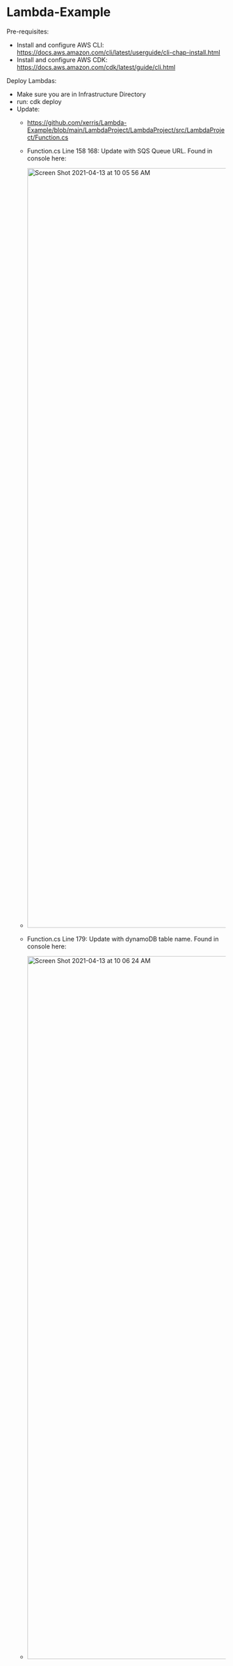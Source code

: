 # Lambda-Example

Pre-requisites:
  - Install and configure AWS CLI: https://docs.aws.amazon.com/cli/latest/userguide/cli-chap-install.html
  - Install and configure AWS CDK: https://docs.aws.amazon.com/cdk/latest/guide/cli.html

Deploy Lambdas:
  - Make sure you are in Infrastructure Directory
  - run: cdk deploy
  - Update:
    - https://github.com/xerris/Lambda-Example/blob/main/LambdaProject/LambdaProject/src/LambdaProject/Function.cs
    - Function.cs Line 158 168: Update with SQS Queue URL. Found in console here:
    - <img width="1743" alt="Screen Shot 2021-04-13 at 10 05 56 AM" src="https://user-images.githubusercontent.com/2738455/114584372-d8da7400-9c3f-11eb-83cc-d9c51518b257.png">

    - Function.cs Line 179: Update with dynamoDB table name. Found in console here:
    - <img width="1613" alt="Screen Shot 2021-04-13 at 10 06 24 AM" src="https://user-images.githubusercontent.com/2738455/114584441-e8f25380-9c3f-11eb-8ba5-228e828bea83.png">
